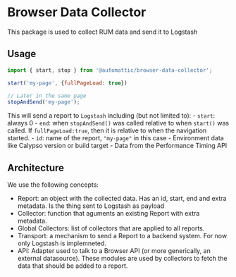 Browser Data Collector
======================

This package is used to collect RUM data and send it to Logstash

## Usage

```js
import { start, stop } from '@automattic/browser-data-collector';

start('my-page', {fullPageLoad: true})

// Later in the same page
stopAndSend('my-page');
```

This will send a report to `Logstash` including (but not limited to):
	- `start`: always 0
	- `end`: when `stopAndSend()` was called relative to when `start()` was called. If `fullPageLoad:true`, then it is relative to when the navigation started.
	- `id`: name of the report, `"my-page"` in this case
	- Environment data like Calypso version or build target
	- Data from the Performance Timing API

## Architecture

We use the following concepts:

- Report: an object with the collected data. Has an id, start, end and extra metadata. Is the thing sent to Logstash as payload
- Collector: function that aguments an existing Report with extra metadata.
- Global Collectors: list of collectors that are applied to all reports.
- Transport: a mechanism to send a Report to a backend system. For now only Logstash is implemneted.
- API: Adapter used to talk to a Browser API (or more generically, an external datasource). These modules are used by collectors to fetch the data that should be added to a report.